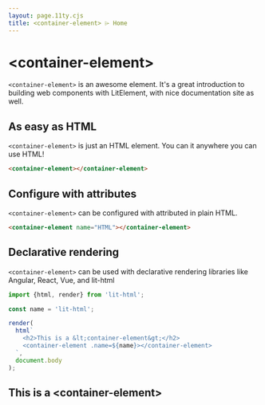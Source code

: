 ```yaml
---
layout: page.11ty.cjs
title: <container-element> ⌲ Home
---
```


# &lt;container-element>

`<container-element>` is an awesome element. It's a great introduction to building web components with LitElement, with nice documentation site as well.

## As easy as HTML

<section class="columns">
  <div>

`<container-element>` is just an HTML element. You can it anywhere you can use HTML!

```html
<container-element></container-element>
```

  </div>
  <div>

<container-element></container-element>

  </div>
</section>

## Configure with attributes

<section class="columns">
  <div>

`<container-element>` can be configured with attributed in plain HTML.

```html
<container-element name="HTML"></container-element>
```

  </div>
  <div>

<container-element name="HTML"></container-element>

  </div>
</section>

## Declarative rendering

<section class="columns">
  <div>

`<container-element>` can be used with declarative rendering libraries like Angular, React, Vue, and lit-html

```js
import {html, render} from 'lit-html';

const name = 'lit-html';

render(
  html`
    <h2>This is a &lt;container-element&gt;</h2>
    <container-element .name=${name}></container-element>
  `,
  document.body
);
```

  </div>
  <div>

<h2>This is a &lt;container-element&gt;</h2>
<container-element name="lit-html"></container-element>

  </div>
</section>
